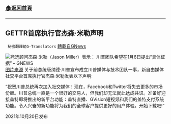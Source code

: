 ###  [:house:返回首頁](https://github.com/ourhimalayas/txt)
---


## GETTR首席执行官杰森·米勒声明
` 秘密翻譯組G-Translators` [轉載自GNews](https://gnews.org/zh-hans/1607331/)

![竞选顾问杰森·米勒（Jason Miller）表示： 川普团队希望在1月6日提出“具体证据” – GNEWS](https://assets.gnews.org/wp-content/uploads/2021/01/16095015751.png)[图片来源](https://assets.gnews.org/wp-content/uploads/2021/01/16095015751.png)
关于前总统唐纳德·川普宣布成立川普媒体与技术团队一事，新自由媒体社交平台首席执行官杰森·米勒发表以下声明:

“祝贺川普总统再次加入社交媒体！现在，Facebook和Twitter将失去更多的市场份额。川普总统一直是一个很好的交易人，但我们却无法就此达成共识。准备好迎接盖特即将推出的新平台功能：盖特直播、GVision短视频和我们的盖特支付系统功能。令人兴奋的新功能将为我们的全球客户提供更好的用户体验。开始下载吧!”

2021年10月20日发布
